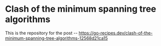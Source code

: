 # Clash of the minimum spanning tree algorithms

This is the repository for the post -- https://go-recipes.dev/clash-of-the-minimum-spanning-tree-algorithms-12568d21ca15